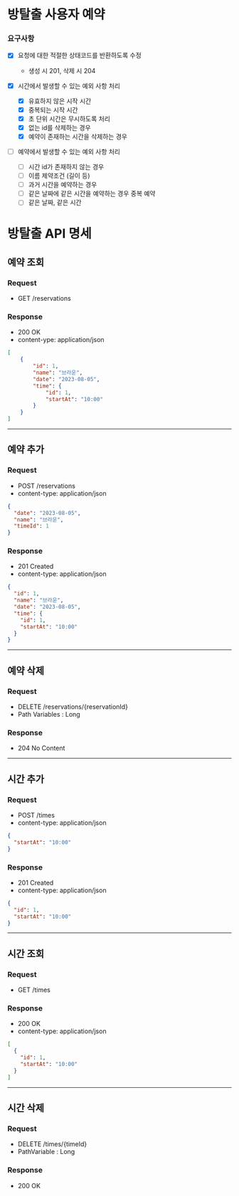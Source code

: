 # 방탈출 사용자 예약
### 요구사항
- [x] 요청에 대한 적절한 상태코드를 반환하도록 수정
  - 생성 시 201, 삭제 시 204

- [x] 시간에서 발생할 수 있는 예외 사항 처리
  - [x] 유효하지 않은 시작 시간
  - [x] 중복되는 시작 시간
  - [x] 초 단위 시간은 무시하도록 처리
  - [x] 없는 id를 삭제하는 경우
  - [x] 예약이 존재하는 시간을 삭제하는 경우

- [ ] 예약에서 발생할 수 있는 예외 사항 처리
  - [ ] 시간 id가 존재하지 않는 경우
  - [ ] 이름 제약조건 (길이 등)
  - [ ] 과거 시간을 예약하는 경우
  - [ ] 같은 날짜에 같은 시간을 예약하는 경우 중복 예약
  - [ ] 같은 날짜, 같은 시간

# 방탈출 API 명세

## 예약 조회

### Request

- GET /reservations

### Response

- 200 OK
- content-ype: application/json

``` json
[
    {
        "id": 1,
        "name": "브라운",
        "date": "2023-08-05",
        "time": {
            "id": 1,
            "startAt": "10:00"
        }
    }
]
```

---

## 예약 추가

### Request

- POST /reservations
- content-type: application/json

```json
{
  "date": "2023-08-05",
  "name": "브라운",
  "timeId": 1
}
```

### Response

- 201 Created
- content-type: application/json

```json
{
  "id": 1,
  "name": "브라운",
  "date": "2023-08-05",
  "time": {
    "id": 1,
    "startAt": "10:00"
  }
}
```

---

## 예약 삭제

### Request

- DELETE /reservations/{reservationId}
- Path Variables : Long

### Response

- 204 No Content

---

## 시간 추가

### Request

- POST /times
- content-type: application/json

```json
{
  "startAt": "10:00"
}
```

### Response

- 201 Created
- content-type: application/json

```json
{
  "id": 1,
  "startAt": "10:00"
}
```

---

## 시간 조회

### Request

- GET /times

### Response

- 200 OK
- content-type: application/json

```json
[
  {
    "id": 1,
    "startAt": "10:00"
  }
]
```

---

## 시간 삭제

### Request

- DELETE /times/{timeId}
- PathVariable : Long

### Response

- 200 OK
